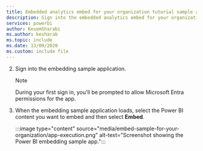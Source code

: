 ```yaml
---
title: Embedded analytics embed for your organization tutorial sample app
description: Sign into the embedded analytics embed for your organization tutorial sample app.
services: powerbi
author: KesemSharabi
ms.author: kesharab
ms.topic: include
ms.date: 13/09/2020
ms.custom: include file
---
```


2. Sign into the embedding sample application.

    >[!NOTE]
    >During your first sign in, you'll be prompted to allow Microsoft Entra permissions for the app.

3. When the embedding sample application loads, select the Power BI content you want to embed and then select **Embed**.

    :::image type="content" source="media/embed-sample-for-your-organization/app-execution.png" alt-text="Screenshot showing the Power BI embedding sample app.":::
